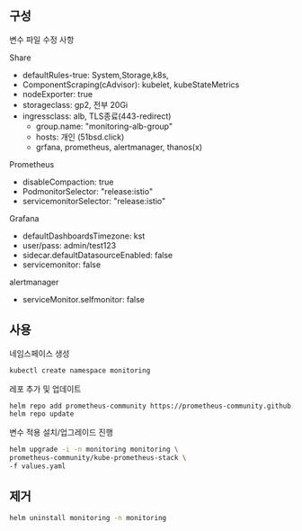## 구성
변수 파일 수정 사항

Share
- defaultRules-true: System,Storage,k8s,
- ComponentScraping(cAdvisor): kubelet, kubeStateMetrics
- nodeExporter: true
- storageclass: gp2, 전부 20Gi
- ingressclass: alb, TLS종료(443-redirect)
    + group.name: "monitoring-alb-group"
    + hosts: 개인 (51bsd.click)
    + grfana, prometheus, alertmanager, thanos(x)

Prometheus
- disableCompaction: true
- PodmonitorSelector: "release:istio"
- servicemonitorSelector: "release:istio"

Grafana
- defaultDashboardsTimezone: kst
- user/pass: admin/test123
- sidecar.defaultDatasourceEnabled: false
- servicemonitor: false

alertmanager
- serviceMonitor.selfmonitor: false

## 사용
네임스페이스 생성
``` bash
kubectl create namespace monitoring
``` 

레포 추가 및 업데이트
``` bash
helm repo add prometheus-community https://prometheus-community.github.io/helm-charts
helm repo update
```

변수 적용 설치/업그레이드 진행
``` bash
helm upgrade -i -n monitoring monitoring \
prometheus-community/kube-prometheus-stack \
-f values.yaml
```

## 제거
``` bash
helm uninstall monitoring -n monitoring 
```
